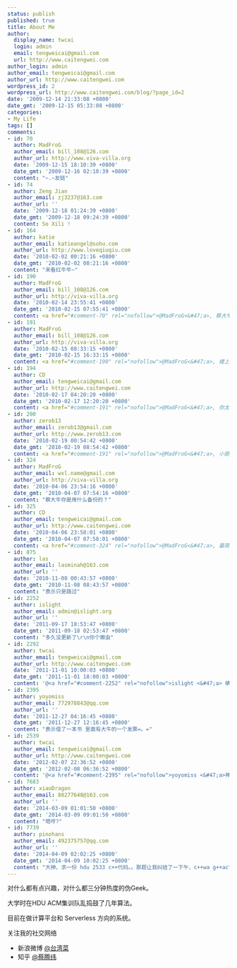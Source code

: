 ```yaml
---
status: publish
published: true
title: About Me
author:
  display_name: twcai
  login: admin
  email: tengweicai@gmail.com
  url: http://www.caitengwei.com
author_login: admin
author_email: tengweicai@gmail.com
author_url: http://www.caitengwei.com
wordpress_id: 2
wordpress_url: http://www.caitengwei.com/blog/?page_id=2
date: '2009-12-14 21:33:08 +0800'
date_gmt: '2009-12-15 05:33:08 +0800'
categories:
- My Life
tags: []
comments:
- id: 70
  author: MadFroG
  author_email: bill_108@126.com
  author_url: http://www.viva-villa.org
  date: '2009-12-15 18:10:39 +0800'
  date_gmt: '2009-12-16 02:10:39 +0800'
  content: "~.~友链"
- id: 74
  author: Zeng Jian
  author_email: zj3237@163.com
  author_url: ''
  date: '2009-12-18 01:24:39 +0800'
  date_gmt: '2009-12-18 09:24:39 +0800'
  content: So Xili !
- id: 164
  author: katie
  author_email: katieangel@sohu.com
  author_url: http://www.loveqiuqiu.com
  date: '2010-02-02 00:21:16 +0800'
  date_gmt: '2010-02-02 08:21:16 +0800'
  content: "来看红牛牛~"
- id: 190
  author: MadFroG
  author_email: bill_108@126.com
  author_url: http://viva-villa.org
  date: '2010-02-14 23:55:41 +0800'
  date_gmt: '2010-02-15 07:55:41 +0800'
  content: <a href="#comment-70" rel="nofollow">@MadFroG<&#47;a>, 蔡大牛多更新点犀利美文啊。
- id: 191
  author: MadFroG
  author_email: bill_108@126.com
  author_url: http://viva-villa.org
  date: '2010-02-15 08:33:15 +0800'
  date_gmt: '2010-02-15 16:33:15 +0800'
  content: <a href="#comment-190" rel="nofollow">@MadFroG<&#47;a>, 楼上何人，何故冒充在下？
- id: 194
  author: CD
  author_email: tengweicai@gmail.com
  author_url: http://www.caitengwei.com
  date: '2010-02-17 04:20:20 +0800'
  date_gmt: '2010-02-17 12:20:20 +0800'
  content: <a href="#comment-191" rel="nofollow">@MadFroG<&#47;a>, 你太呆了，居然在这里自言自语
- id: 200
  author: zerob13
  author_email: zerob13@gmail.com
  author_url: http://www.zerob13.com
  date: '2010-02-19 00:54:42 +0800'
  date_gmt: '2010-02-19 08:54:42 +0800'
  content: <a href="#comment-191" rel="nofollow">@MadFroG<&#47;a>, 小丽姐。。。你受什么刺激了。。。
- id: 324
  author: MadFroG
  author_email: wxl.name@gmail.com
  author_url: http://viva-villa.org
  date: '2010-04-06 23:54:16 +0800'
  date_gmt: '2010-04-07 07:54:16 +0800'
  content: "蔡大牛你是用什么备份的？"
- id: 325
  author: CD
  author_email: tengweicai@gmail.com
  author_url: http://www.caitengwei.com
  date: '2010-04-06 23:58:01 +0800'
  date_gmt: '2010-04-07 07:58:01 +0800'
  content: <a href="#comment-324" rel="nofollow">@MadFroG<&#47;a>, 最简单的就是用后台Tools里面的Export导出为xml文件吧。
- id: 875
  author: las
  author_email: lasminah@163.com
  author_url: ''
  date: '2010-11-08 00:43:57 +0800'
  date_gmt: '2010-11-08 08:43:57 +0800'
  content: "表示只是路过"
- id: 2252
  author: islight
  author_email: admin@islight.org
  author_url: ''
  date: '2011-09-17 18:53:47 +0800'
  date_gmt: '2011-09-18 02:53:47 +0800'
  content: "多久没更新了\r\n你个懒虫"
- id: 2292
  author: twcai
  author_email: tengweicai@gmail.com
  author_url: http://www.caitengwei.com
  date: '2011-11-01 10:00:03 +0800'
  date_gmt: '2011-11-01 18:00:03 +0800'
  content: '@<a href="#comment-2252" rel="nofollow">islight <&#47;a> 确实很久没更新了哈哈。请问你是？'
- id: 2395
  author: yoyomiss
  author_email: 772978843@qq.com
  author_url: ''
  date: '2011-12-27 04:16:45 +0800'
  date_gmt: '2011-12-27 12:16:45 +0800'
  content: "表示借了一本书 里面有大牛的一个发票=。="
- id: 2539
  author: twcai
  author_email: tengweicai@gmail.com
  author_url: http://www.caitengwei.com
  date: '2012-02-07 22:36:52 +0800'
  date_gmt: '2012-02-08 06:36:52 +0800'
  content: '@<a href="#comment-2395" rel="nofollow">yoyomiss <&#47;a>神马书？'
- id: 7683
  author: xiaoDragon
  author_email: 88277648@163.com
  author_url: ''
  date: '2014-03-09 01:01:50 +0800'
  date_gmt: '2014-03-09 09:01:50 +0800'
  content: "嗯哼?"
- id: 7739
  author: pinohans
  author_email: 492375757@qq.com
  author_url: ''
  date: '2014-04-09 02:02:25 +0800'
  date_gmt: '2014-04-09 10:02:25 +0800'
  content: "大神、求一份 hdu 2533 c++代码。。那题让我纠结了一下午、c++wa g++ac"
---
```


对什么都有点兴趣，对什么都三分钟热度的伪Geek。

大学时在HDU ACM集训队乱捣鼓了几年算法。

目前在做计算平台和 Serverless 方向的系统。

关注我的社交网络

* 新浪微博 [@台湾菜](http://weibo.com/twcai)
* 知乎 [@蔡腾纬](http://www.zhihu.com/people/caitengwei)

